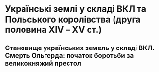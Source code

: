 # Українські землі у складі ВКЛ та Польського королівства (друга половина ХІV – ХV ст.)



## Становище українських земель у складі ВКЛ. Смерть Ольгерда: початок боротьби за великокняжий престол

